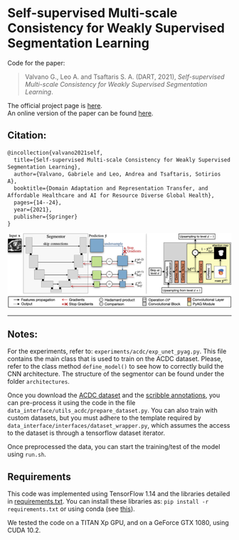 
#  Self-supervised Multi-scale Consistency for Weakly Supervised Segmentation Learning  
  
Code for the paper:  
  
> Valvano G., Leo A. and Tsaftaris S. A. (DART, 2021), *Self-supervised Multi-scale Consistency for Weakly Supervised Segmentation Learning*.  
  
The official project page is [here](https://vios-s.github.io/multiscale-pyag/).  
An online version of the paper can be found [here](https://arxiv.org/abs/2108.11900).  

## Citation:  
```  
@incollection{valvano2021self,
  title={Self-supervised Multi-scale Consistency for Weakly Supervised Segmentation Learning},
  author={Valvano, Gabriele and Leo, Andrea and Tsaftaris, Sotirios A},
  booktitle={Domain Adaptation and Representation Transfer, and Affordable Healthcare and AI for Resource Diverse Global Health},
  pages={14--24},
  year={2021},
  publisher={Springer}
}
```  
  
<img src="https://github.com/vios-s/multiscale-pyag/blob/main/images/banner.png" alt="mscale_pyags" width="600"/>

----------------------------------  
  
## Notes:  
  
For the experiments, refer to: `experiments/acdc/exp_unet_pyag.py`. This file contains the main class that is used to train on the ACDC dataset. Please, refer to the class method `define_model()` to see how to correctly build the CNN architecture. The structure of the segmentor can be found under the folder `architectures`.
  
Once you download the [ACDC dataset](https://www.creatis.insa-lyon.fr/Challenge/acdc/databases.html) and the [scribble annotations](https://gvalvano.github.io/wss-multiscale-adversarial-attention-gates/data), you can pre-process it using the code in the file `data_interface/utils_acdc/prepare_dataset.py`. 
You can also train with custom datasets, but you must adhere to the template required by `data_interface/interfaces/dataset_wrapper.py`, which assumes the access to the dataset is through a tensorflow dataset iterator.

Once preprocessed the data, you can start the training/test of the model using `run.sh`.


## Requirements
This code was implemented using TensorFlow 1.14 and the libraries detailed in [requirements.txt](https://github.com/gvalvano/multiscale-pyag/requirements.txt).
You can install these libraries as:
`pip install -r requirements.txt`
or using conda (see [this](https://stackoverflow.com/questions/51042589/conda-version-pip-install-r-requirements-txt-target-lib)).

We tested the code on a TITAN Xp GPU, and on a GeForce GTX 1080, using CUDA 10.2. 

